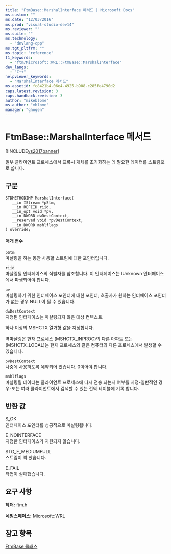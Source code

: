 ```yaml
---
title: "FtmBase::MarshalInterface 메서드 | Microsoft Docs"
ms.custom: ""
ms.date: "12/03/2016"
ms.prod: "visual-studio-dev14"
ms.reviewer: ""
ms.suite: ""
ms.technology: 
  - "devlang-cpp"
ms.tgt_pltfrm: ""
ms.topic: "reference"
f1_keywords: 
  - "ftm/Microsoft::WRL::FtmBase::MarshalInterface"
dev_langs: 
  - "C++"
helpviewer_keywords: 
  - "MarshalInterface 메서드"
ms.assetid: fc8421b4-06e4-4925-b908-c285fe4790d2
caps.latest.revision: 3
caps.handback.revision: 3
author: "mikeblome"
ms.author: "mblome"
manager: "ghogen"
---
```

# FtmBase::MarshalInterface 메서드
[!INCLUDE[vs2017banner](../assembler/inline/includes/vs2017banner.md)]

일부 클라이언트 프로세스에서 프록시 개체를 초기화하는 데 필요한 데이터를 스트림으로 씁니다.  
  
## 구문  
  
```  
STDMETHODIMP MarshalInterface(  
   __in IStream *pStm,  
   __in REFIID riid,  
   __in_opt void *pv,  
   __in DWORD dwDestContext,  
   __reserved void *pvDestContext,  
   __in DWORD mshlflags  
) override;  
```  
  
#### 매개 변수  
 `pStm`  
 마샬링을 하는 동안 사용할 스트림에 대한 포인터입니다.  
  
 `riid`  
 마샬링될 인터페이스의 식별자를 참조합니다.  이 인터페이스는 IUnknown 인터페이스에서 파생되어야 합니다.  
  
 `pv`  
 마샬링하기 위한 인터페이스 포인터에 대한 포인터; 호출자가 원하는 인터페이스 포인터가 없는 경우 NULL이 될 수 있습니다.  
  
 `dwDestContext`  
 지정된 인터페이스는 마샬링되지 않은 대상 컨텍스트.  
  
 하나 이상의 MSHCTX 열거형 값을 지정합니다.  
  
 역마샬링은 현재 프로세스 \(MSHCTX\_INPROC\)의 다른 아파트 또는 \(MSHCTX\_LOCAL\)는 현재 프로세스와 같은 컴퓨터의 다른 프로세스에서 발생할 수 있습니다.  
  
 `pvDestContext`  
 나중에 사용하도록 예약되어 있습니다. 0이어야 합니다.  
  
 `mshlflags`  
 마샬링될 데이터는 클라이언트 프로세스에 다시 전송 되는지 여부를 지정\-일반적인 경우\-또는 여러 클라이언트에서 검색할 수 있는 전역 테이블에 기록 합니다.  
  
## 반환 값  
 S\_OK  
 인터페이스 포인터를 성공적으로 마샬링됩니다.  
  
 E\_NOINTERFACE  
 지정한 인터페이스가 지원되지 않습니다.  
  
 STG\_E\_MEDIUMFULL  
 스트림이 꽉 찼습니다.  
  
 E\_FAIL  
 작업이 실패했습니다.  
  
## 요구 사항  
 **헤더:**  ftm.h  
  
 **네임스페이스:** Microsoft::WRL  
  
## 참고 항목  
 [FtmBase 클래스](../windows/ftmbase-class.md)